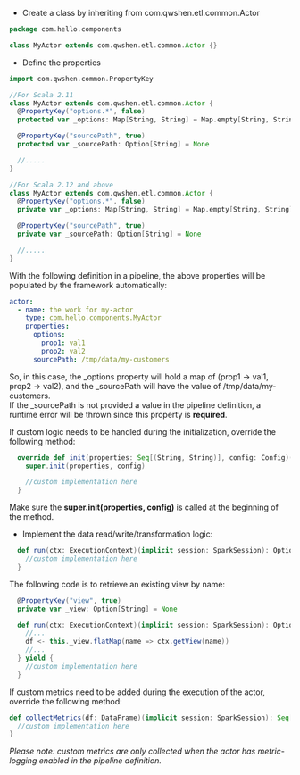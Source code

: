 - Create a class by inheriting from com.qwshen.etl.common.Actor

```scala
package com.hello.components

class MyActor extends com.qwshen.etl.common.Actor {}
```
- Define the properties

```scala
import com.qwshen.common.PropertyKey

//For Scala 2.11
class MyActor extends com.qwshen.etl.common.Actor {
  @PropertyKey("options.*", false)
  protected var _options: Map[String, String] = Map.empty[String, String]

  @PropertyKey("sourcePath", true)
  protected var _sourcePath: Option[String] = None

  //.....
}

//For Scala 2.12 and above
class MyActor extends com.qwshen.etl.common.Actor {
  @PropertyKey("options.*", false)
  private var _options: Map[String, String] = Map.empty[String, String]

  @PropertyKey("sourcePath", true)
  private var _sourcePath: Option[String] = None

  //.....
}
```
With the following definition in a pipeline, the above properties will be populated by the framework automatically:
```yaml
actor:
  - name: the work for my-actor
    type: com.hello.components.MyActor
    properties:
      options:
        prop1: val1
        prop2: val2
      sourcePath: /tmp/data/my-customers
```
So, in this case, the _options property will hold a map of (prop1 -> val1, prop2 -> val2), and the _sourcePath will have the value of /tmp/data/my-customers.  
If the _sourcePath is not provided a value in the pipeline definition, a runtime error will be thrown since this property is **required**.

If custom logic needs to be handled during the initialization, override the following method:
```scala
  override def init(properties: Seq[(String, String)], config: Config)(implicit session: SparkSession): Unit = {
    super.init(properties, config)

    //custom implementation here
  }
```
Make sure the **super.init(properties, config)** is called at the beginning of the method.

- Implement the data read/write/transformation logic:
```scala
  def run(ctx: ExecutionContext)(implicit session: SparkSession): Option[DataFrame] = {
    //custom implementation here
  }
```
The following code is to retrieve an existing view by name:
```scala
  @PropertyKey("view", true)
  private var _view: Option[String] = None

  def run(ctx: ExecutionContext)(implicit session: SparkSession): Option[DataFrame] = for {
    //...
    df <- this._view.flatMap(name => ctx.getView(name))
    //...
  } yield {
    //custom implementation here
  }
```

If custom metrics need to be added during the execution of the actor, override the following method:
```scala
def collectMetrics(df: DataFrame)(implicit session: SparkSession): Seq[(String, String)] = {
  //custom implementation here
}
```
_Please note: custom metrics are only collected when the actor has metric-logging enabled in the pipeline definition._